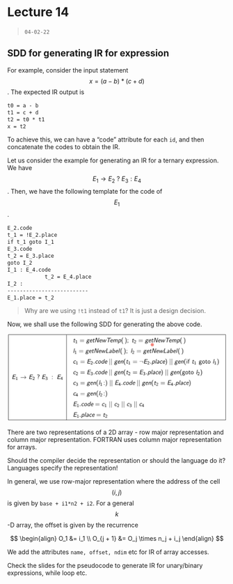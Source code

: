 # Lecture 14

> `04-02-22`

## SDD for generating IR for expression

For example, consider the input statement $$x = (a - b) * ( c+ d) $$. The expected IR output is

```
t0 = a - b
t1 = c + d
t2 = t0 * t1
x = t2
```

To achieve this, we can have a “code” attribute for each `id`, and then concatenate the codes to obtain the IR.

Let us consider the example for generating an IR for a ternary expression. We have $$E_1 \to E_2\ ?\ E_3 : E_4$$. Then, we have the following template for the code of $$E_1$$.

```
E_2.code
t_1 = !E_2.place
if t_1 goto I_1
E_3.code
t_2 = E_3.place
goto I_2
I_1 : E_4.code
			t_2 = E_4.place
I_2 :
--------------------------
E_1.place = t_2
```

>Why are we using `!t1` instead of `t1`? It is just a design decision. 

Now, we shall use the following SDD for generating the above code.

![image-20220304112033935](assets/image-20220304112033935.png)

There are two representations of a 2D array - row major representation and column major representation. FORTRAN uses column major representation for arrays. 

Should the compiler decide the representation or should the language do it? Languages specify the representation!

In general, we use row-major representation where the address of the cell $$(i, j)$$ is given by `base + i1*n2 + i2`. For a general $$k$$-D array, the offset is given by the recurrence


$$
\begin{align}
O_1 &= i_1 \\
O_{j + 1} &= O_j \times n_j + i_j
\end{align}
$$


We add the attributes `name, offset, ndim` etc for IR of array accesses.

Check the slides for the pseudocode to generate IR for unary/binary expressions, while loop etc. 

